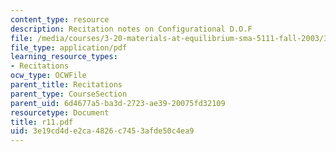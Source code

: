 ```yaml
---
content_type: resource
description: Recitation notes on Configurational D.O.F
file: /media/courses/3-20-materials-at-equilibrium-sma-5111-fall-2003/3e19cd4de2ca4826c7453afde50c4ea9_r11.pdf
file_type: application/pdf
learning_resource_types:
- Recitations
ocw_type: OCWFile
parent_title: Recitations
parent_type: CourseSection
parent_uid: 6d4677a5-ba3d-2723-ae39-20075fd32109
resourcetype: Document
title: r11.pdf
uid: 3e19cd4d-e2ca-4826-c745-3afde50c4ea9
---
```

